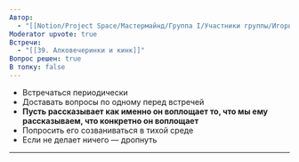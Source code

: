 ```yaml
---
Автор:
  - "[[Notion/Project Space/Мастермайнд/Группа I/Участники группы/Игорь Алексеенко/Игорь Алексеенко\\|Игорь Алексеенко]]"
Moderator upvote: true
Встречи:
  - "[[39. Алковечеринки и кинк]]"
Вопрос решен: true
В топку: false
---
```

- Встречаться периодически
- Доставать вопросы по одному перед встречей
- **Пусть рассказывает как именно он воплощает то, что мы ему рассказываем, что конкретно он воплощает**
- Попросить его созваниваться в тихой среде
- Если не делает ничего — дропнуть

---